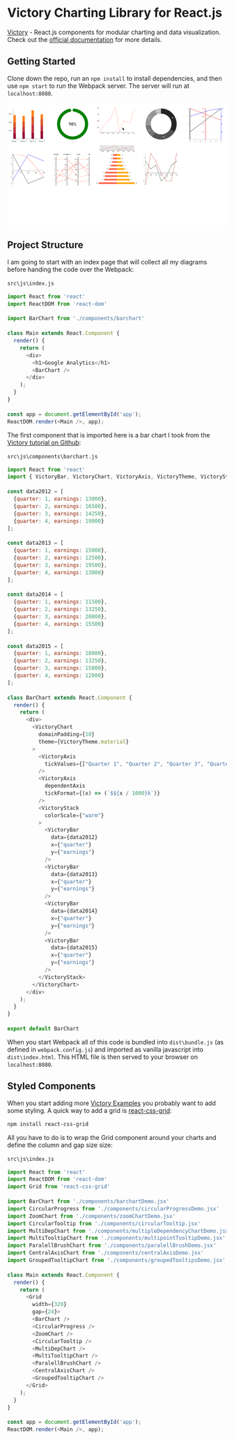 # Victory Charting Library for React.js

[Victory](https://formidable.com/open-source/victory/) - React.js components for modular charting and data visualization. Check out the [official documentation](https://formidable.com/open-source/victory/docs/) for more details.


## Getting Started

Clone down the repo, run an `npm install` to install dependencies, and then use `npm start` to run the Webpack server. The server will run at `localhost:8080`.



![Victory Chart with React and Styled Components](./victory-charts.gif)


## Project Structure

I am going to start with an index page that will collect all my diagrams before handing the code over the Webpack:



`src\js\index.js`

```js
import React from 'react'
import ReactDOM from 'react-dom'

import BarChart from './components/barchart'

class Main extends React.Component {
  render() {
    return (
      <div>
        <h1>Google Analytics</h1>
        <BarChart />
      </div>
    );
  }
}

const app = document.getElementById('app');
ReactDOM.render(<Main />, app);
```


The first component that is imported here is a bar chart I took from the [Victory tutorial on Github](https://github.com/FormidableLabs/victory-tutorial):


`src\js\components\barchart.js`

```js
import React from 'react'
import { VictoryBar, VictoryChart, VictoryAxis, VictoryTheme, VictoryStack } from 'victory'

const data2012 = [
  {quarter: 1, earnings: 13000},
  {quarter: 2, earnings: 16500},
  {quarter: 3, earnings: 14250},
  {quarter: 4, earnings: 19000}
];

const data2013 = [
  {quarter: 1, earnings: 15000},
  {quarter: 2, earnings: 12500},
  {quarter: 3, earnings: 19500},
  {quarter: 4, earnings: 13000}
];

const data2014 = [
  {quarter: 1, earnings: 11500},
  {quarter: 2, earnings: 13250},
  {quarter: 3, earnings: 20000},
  {quarter: 4, earnings: 15500}
];

const data2015 = [
  {quarter: 1, earnings: 18000},
  {quarter: 2, earnings: 13250},
  {quarter: 3, earnings: 15000},
  {quarter: 4, earnings: 12000}
];

class BarChart extends React.Component {
  render() {
    return (
      <div>
        <VictoryChart
          domainPadding={10}
          theme={VictoryTheme.material}
        >
          <VictoryAxis
            tickValues={["Quarter 1", "Quarter 2", "Quarter 3", "Quarter 4"]}
          />
          <VictoryAxis
            dependentAxis
            tickFormat={(x) => (`$${x / 1000}k`)}
          />
          <VictoryStack
            colorScale={"warm"}
          >
            <VictoryBar
              data={data2012}
              x={"quarter"}
              y={"earnings"}
            />
            <VictoryBar
              data={data2013}
              x={"quarter"}
              y={"earnings"}
            />
            <VictoryBar
              data={data2014}
              x={"quarter"}
              y={"earnings"}
            />
            <VictoryBar
              data={data2015}
              x={"quarter"}
              y={"earnings"}
            />
          </VictoryStack>
        </VictoryChart>
      </div>
    );
  }
}

export default BarChart
```


When you start Webpack all of this code is bundled into `dist\bundle.js` (as defined in `webpack.config.js`) and imported as vanilla javascript into `dist\index.html`. This HTML file is then served to your browser on `localhost:8080`.


## Styled Components

When you start adding more [Victory Examples](https://formidable.com/open-source/victory/gallery/) you probably want to add some styling. A quick way to add a grid is [react-css-grid](https://github.com/jxnblk/react-css-grid):


```bash
npm install react-css-grid
```


All you have to do is to wrap the Grid component around your charts and define the column and gap size size:


`src\js\index.js`

```js
import React from 'react'
import ReactDOM from 'react-dom'
import Grid from 'react-css-grid'

import BarChart from './components/barchartDemo.jsx'
import CircularProgress from './components/circularProgressDemo.jsx'
import ZoomChart from './components/zoomChartDemo.jsx'
import CircularTooltip from './components/circularTooltip.jsx'
import MultiDepChart from './components/multipleDependencyChartDemo.jsx'
import MultiTooltipChart from './components/multipointTooltipDemo.jsx'
import ParalellBrushChart from './components/paralellBrushDemo.jsx'
import CentralAxisChart from './components/centralAxisDemo.jsx'
import GroupedTooltipChart from './components/groupedTooltipsDemo.jsx'

class Main extends React.Component {
  render() {
    return (
      <Grid
        width={320}
        gap={24}>
        <BarChart />
        <CircularProgress />
        <ZoomChart />
        <CircularTooltip />
        <MultiDepChart />
        <MultiTooltipChart />
        <ParalellBrushChart />
        <CentralAxisChart />
        <GroupedTooltipChart />
      </Grid>
    );
  }
}

const app = document.getElementById('app');
ReactDOM.render(<Main />, app);
```

